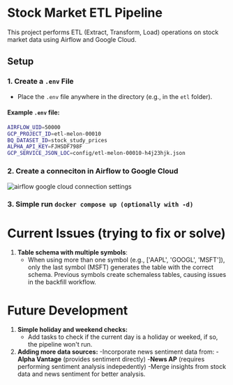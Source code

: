 # Stock Market ETL Pipeline

This project performs ETL (Extract, Transform, Load) operations on stock market data using Airflow and Google Cloud.

## Setup

### 1. Create a `.env` File

- Place the `.env` file anywhere in the directory (e.g., in the `etl` folder).

#### Example `.env` file:

```bash
AIRFLOW_UID=50000
GCP_PROJECT_ID=etl-melon-00010
BQ_DATASET_ID=stock_study_prices
ALPHA_API_KEY=FJHSDF798F
GCP_SERVICE_JSON_LOC=config/etl-melon-00010-h4j23hjk.json
```

### 2. Create a conneciton in Airflow to Google Cloud
![airflow google cloud connection settings](https://github.com/ChiaYunhan/etl_gcp/blob/main/airflow%20googel%20cloud%20connection.png?raw=true)

### 3. Simple run `docker compose up (optionally with -d)`

# Current Issues (trying to fix or solve)
1. **Table schema with multiple symbols**:
    - When using more than one symbol (e.g., ['AAPL', 'GOOGL', 'MSFT']), only the last symbol (MSFT) generates the table with the correct schema. Previous symbols create schemaless tables, causing issues in the backfill workflow.

# Future Development 
1. **Simple holiday and weekend checks:**
    - Add tasks to check if the current day is a holiday or weeked, if so, the pipeline won't run.
2. **Adding more data sources:**
    -Incorporate news sentiment data from:
        -**Alpha Vantage** (provides sentiment directly)
        -**News AP** (requires performing sentiment analysis indepedently)
    -Merge insights from stock data and news sentiment for better analysis.

